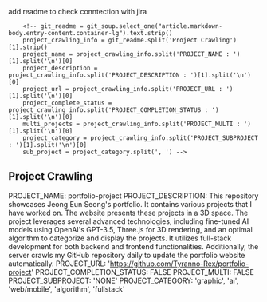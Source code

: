 add readme to check conntection with jira


        <!-- git_readme = git_soup.select_one("article.markdown-body.entry-content.container-lg").text.strip()
        project_crawling_info = git_readme.split('Project Crawling')[1].strip()
        project_name = project_crawling_info.split('PROJECT_NAME : ')[1].split('\n')[0]
        project_description = project_crawling_info.split('PROJECT_DESCRIPTION : ')[1].split('\n')[0]
        project_url = project_crawling_info.split('PROJECT_URL : ')[1].split('\n')[0]
        project_complete_status = project_crawling_info.split('PROJECT_COMPLETION_STATUS : ')[1].split('\n')[0]
        multi_projects = project_crawling_info.split('PROJECT_MULTI : ')[1].split('\n')[0]
        project_category = project_crawling_info.split('PROJECT_SUBPROJECT : ')[1].split('\n')[0]
        sub_project = project_category.split(', ') -->

## Project Crawling

PROJECT_NAME: portfolio-project
PROJECT_DESCRIPTION: This repository showcases Jeong Eun Seong's portfolio. It contains various projects that I have worked on. The website presents these projects in a 3D space. The project leverages several advanced technologies, including fine-tuned AI models using OpenAI's GPT-3.5, Three.js for 3D rendering, and an optimal algorithm to categorize and display the projects. It utilizes full-stack development for both backend and frontend functionalities. Additionally, the server crawls my GitHub repository daily to update the portfolio website automatically. 
PROJECT_URL: 'https://github.com/Tyranno-Rex/portfolio-project'
PROJECT_COMPLETION_STATUS: FALSE
PROJECT_MULTI: FALSE
PROJECT_SUBPROJECT: 'NONE'
PROJECT_CATEGORY: 'graphic', 'ai', 'web/mobile', 'algorithm', 'fullstack'
